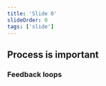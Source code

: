 ```yaml
---
title: 'Slide 0'
slideOrder: 0
tags: ['slide']
---
```


## Process is important

### Feedback loops

